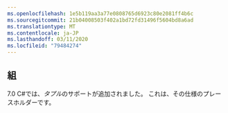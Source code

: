 ```yaml
---
ms.openlocfilehash: 1e5b119aa3a77e0808765d6923c80e2081ff4b6c
ms.sourcegitcommit: 21b04008503f402a1bd72fd31496f5604bd8a6ad
ms.translationtype: MT
ms.contentlocale: ja-JP
ms.lasthandoff: 03/11/2020
ms.locfileid: "79484274"
---
```

## <a name="tuples"></a>組

7\.0 C#では、*タプル*のサポートが追加されました。  これは、その仕様のプレースホルダーです。
